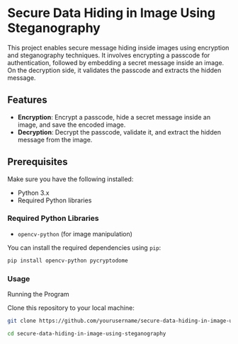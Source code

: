 # Secure Data Hiding in Image Using Steganography

This project enables secure message hiding inside images using encryption and steganography techniques. It involves encrypting a passcode for authentication, followed by embedding a secret message inside an image. On the decryption side, it validates the passcode and extracts the hidden message.

## Features

- **Encryption**: Encrypt a passcode, hide a secret message inside an image, and save the encoded image.
- **Decryption**: Decrypt the passcode, validate it, and extract the hidden message from the image.

## Prerequisites

Make sure you have the following installed:

- Python 3.x
- Required Python libraries

### Required Python Libraries

- `opencv-python` (for image manipulation)

You can install the required dependencies using `pip`:

```bash
pip install opencv-python pycryptodome

```

### Usage


Running the Program

Clone this repository to your local machine:

```bash
git clone https://github.com/yourusername/secure-data-hiding-in-image-using-steganography.git

cd secure-data-hiding-in-image-using-steganography
```
